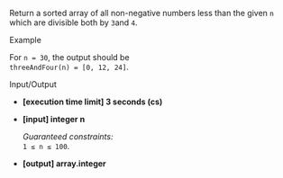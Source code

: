 
Return a sorted array of all non-negative numbers less than the given  `n`  which are divisible both by  `3`and  `4`.

Example

For  `n = 30`, the output should be  
`threeAndFour(n) = [0, 12, 24]`.

Input/Output

-   **[execution time limit] 3 seconds (cs)**
    
-   **[input] integer n**
    
    _Guaranteed constraints:_  
    `1 ≤ n ≤ 100`.
    
-   **[output] array.integer**
